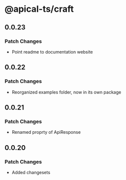 # @apical-ts/craft

## 0.0.23

### Patch Changes

- Point readme to documentation website

## 0.0.22

### Patch Changes

- Reorganized examples folder, now in its own package

## 0.0.21

### Patch Changes

- Renamed proprty of ApiResponse

## 0.0.20

### Patch Changes

- Added changesets

